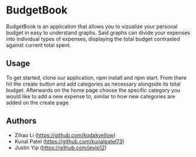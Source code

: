 # BudgetBook

BudgetBook is an application that allows you to vizualize your personal budget in easy to understand graphs. Said graphs can divide your expenses into individual types of expenses, displaying the total budget contrasted against current total spent.

## Usage

To get started, clone our application, npm install and npm start. From there hit the create button and add categories as necessary alongside its total budget. Afterwards on the home page choose the specific category you would like to add a new expense to, similar to how new categories are added on the create page. 

## Authors

* Zihao Li (https://github.com/kodakyellow)
* Kunal Patel (https://github.com/kunalpatel73)
* Justin Yip (https://github.com/jeyip12)

